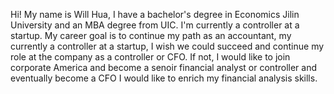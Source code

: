 Hi! My name is Will Hua, I have a bachelor's degree in Economics Jilin University and an MBA degree from UIC. I'm currently a controller at a startup. 
My career goal is to continue my path as an accountant, my currently a controller at a startup, I wish we could succeed and continue my role at the company as a controller or CFO. If not, I would like to join corporate America and become a senoir financial analyst or controller and eventually become a CFO
I would like to enrich my financial analysis skills.